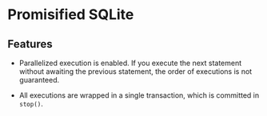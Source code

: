 # Promisified SQLite

## Features

- Parallelized execution is enabled. If you execute the next statement without awaiting the previous statement, the order of executions is not guaranteed.

- All executions are wrapped in a single transaction, which is committed in `stop()`.
